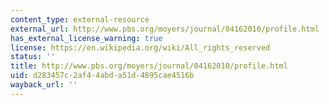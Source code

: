 ```yaml
---
content_type: external-resource
external_url: http://www.pbs.org/moyers/journal/04162010/profile.html
has_external_license_warning: true
license: https://en.wikipedia.org/wiki/All_rights_reserved
status: ''
title: http://www.pbs.org/moyers/journal/04162010/profile.html
uid: d283457c-2af4-4abd-a51d-4895cae4516b
wayback_url: ''
---
```

